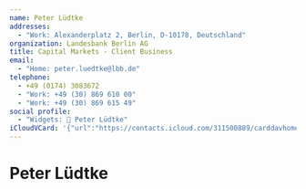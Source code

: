 ```yaml
---
name: Peter Lüdtke
addresses:
  - "Work: Alexanderplatz 2, Berlin, D-10178, Deutschland"
organization: Landesbank Berlin AG
title: Capital Markets - Client Business
email:
  - "Home: peter.luedtke@lbb.de"
telephone:
  - +49 (0174) 3083672
  - "Work: +49 (30) 869 610 00"
  - "Work: +49 (30) 869 615 49"
social profile:
  - "Widgets: 🔄 Peter Lüdtke"
iCloudVCard: '{"url":"https://contacts.icloud.com/311500889/carddavhome/card/MjA5NDllMDAtNmQ4ZS00Yjc2LTg3NTAtNmJiYzliNzA5NzYx.vcf","etag":"\"kmfhc0vw\"","data":"BEGIN:VCARD\r\nVERSION:3.0\r\nFN:\r\nN:Lüdtke;Peter;;;\r\nUID:20949e00-6d8e-4b76-8750-6bbc9b709761\r\nADR;TYPE=WORK:;;Alexanderplatz 2;Berlin;;D-10178;Deutschland;\r\nPRODID:ez-vcard 0.9.13-fc\r\nREV:2025-04-03T22:14:46Z\r\nORG:Landesbank Berlin AG;\r\nTITLE:Capital Markets - Client Business\r\nEMAIL;TYPE=HOME:peter.luedtke@lbb.de\r\nTEL;TYPE=CELL:+49 (0174) 3083672\r\nTEL;TYPE=WORK:+49 (30) 869 610 00\r\nTEL;TYPE=WORK:+49 (30) 869 615 49\r\nX-SOCIALPROFILE;CHARSET=UTF-8;TYPE=widgets:🔄 Peter Lüdtke\r\nEND:VCARD"}'
---
```

# Peter Lüdtke
